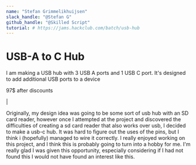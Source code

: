 ```yaml
---
name: "Stefan Grimmelikhuijsen"
slack_handle: "@Stefan G"
github_handle: "@Skilled Script"
tutorial: # https://jams.hackclub.com/batch/usb-hub
---
```


# USB-A to C Hub

<!-- Describe your board in 2-3 sentences. What are you making? What will it do? -->
I am making a USB hub with 3 USB A ports and 1 USB C port. It's designed to add additional USB ports to a device

<!-- How much is it going to cost? -->
97$ after discounts
<!-- Tell us a little bit about your design process. What were some challenges? What helped? ***Totally optional*** -->|
Originally, my design idea was going to be some sort of usb hub with an SD card reader, however once I attempted at the project and discovered the difficulties 
of creating a sd card reader that also works over usb, I decided to make a usb-c hub. It was hard to figure out the uses of the pins, but I think i (hopefully)
managed to wire it correctly. I really enjoyed working on this project, and I think this is probably going to turn into a hobby for me. I'm really glad I was
given this opportunity, especially considering if I had not found this I would not have found an interest like this.

